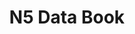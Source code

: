 ---
#This is just for you to quickly see what the file is - it can be anything you want
title: N5 Data Book

#This must match the level for the page you want it to appear on
level: Additional

#This must match the category id for the table the table you wish this to appear in
category: databooklets

#This must match the subject you wish this to appear in
subject: Chemistry

#There should be an entry here for each column in the table you wish to populate:
Level of Study: N5
Data Book:
   url: /chemistry/additional/databooks/Nat5ChemDataBookletJun2021.pdf
   link_text: N5 Data Booklet
---
